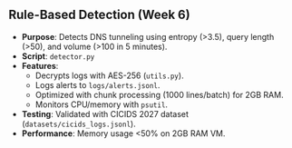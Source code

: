 ## Rule-Based Detection (Week 6)
- **Purpose**: Detects DNS tunneling using entropy (>3.5), query length (>50), and volume (>100 in 5 minutes).
- **Script**: `detector.py`
- **Features**:
  - Decrypts logs with AES-256 (`utils.py`).
  - Logs alerts to `logs/alerts.jsonl`.
  - Optimized with chunk processing (1000 lines/batch) for 2GB RAM.
  - Monitors CPU/memory with `psutil`.
- **Testing**: Validated with CICIDS 2027 dataset (`datasets/cicids_logs.jsonl`).
- **Performance**: Memory usage <50% on 2GB RAM VM.
